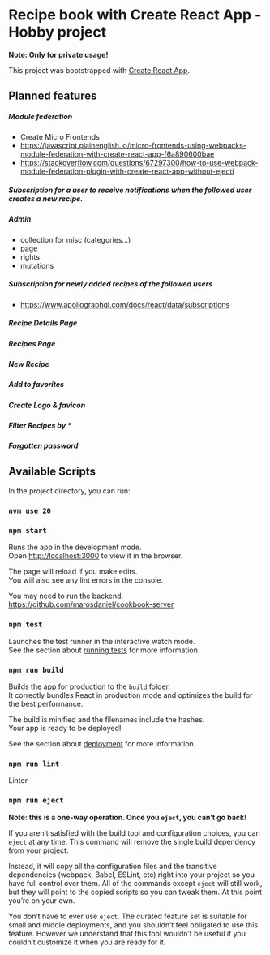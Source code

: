 # Recipe book with Create React App - Hobby project

**Note: Only for private usage!**

This project was bootstrapped with [Create React App](https://github.com/facebook/create-react-app).

## Planned features

##### Module federation

- Create Micro Frontends
- https://javascript.plainenglish.io/micro-frontends-using-webpacks-module-federation-with-create-react-app-f6a890600bae
- https://stackoverflow.com/questions/67297300/how-to-use-webpack-module-federation-plugin-with-create-react-app-without-ejecti

##### Subscription for a user to receive notifications when the followed user creates a new recipe.

##### Admin

- collection for misc (categories...)
- page
- rights
- mutations

##### Subscription for newly added recipes of the followed users

- https://www.apollographql.com/docs/react/data/subscriptions

##### Recipe Details Page

##### Recipes Page

##### New Recipe

##### Add to favorites

##### Create Logo & favicon

##### Filter Recipes by \*

##### Forgotten password

## Available Scripts

In the project directory, you can run:

### `nvm use 20`

### `npm start`

Runs the app in the development mode.\
Open [http://localhost:3000](http://localhost:3000) to view it in the browser.

The page will reload if you make edits.\
You will also see any lint errors in the console.

You may need to run the backend: https://github.com/marosdaniel/cookbook-server

### `npm test`

Launches the test runner in the interactive watch mode.\
See the section about [running tests](https://facebook.github.io/create-react-app/docs/running-tests) for more information.

### `npm run build`

Builds the app for production to the `build` folder.\
It correctly bundles React in production mode and optimizes the build for the best performance.

The build is minified and the filenames include the hashes.\
Your app is ready to be deployed!

See the section about [deployment](https://facebook.github.io/create-react-app/docs/deployment) for more information.

### `npm run lint`

Linter

### `npm run eject`

**Note: this is a one-way operation. Once you `eject`, you can’t go back!**

If you aren’t satisfied with the build tool and configuration choices, you can `eject` at any time. This command will remove the single build dependency from your project.

Instead, it will copy all the configuration files and the transitive dependencies (webpack, Babel, ESLint, etc) right into your project so you have full control over them. All of the commands except `eject` will still work, but they will point to the copied scripts so you can tweak them. At this point you’re on your own.

You don’t have to ever use `eject`. The curated feature set is suitable for small and middle deployments, and you shouldn’t feel obligated to use this feature. However we understand that this tool wouldn’t be useful if you couldn’t customize it when you are ready for it.
